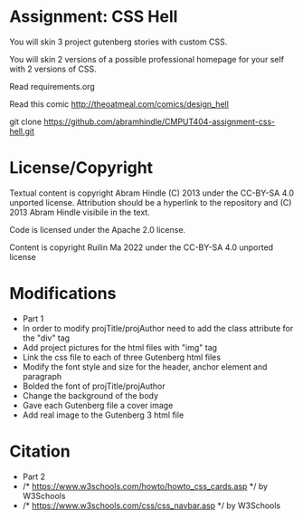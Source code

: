 Assignment: CSS Hell
====================

You will skin 3 project gutenberg stories with custom CSS.

You will skin 2 versions of a possible professional homepage for your
self with 2 versions of CSS.

Read requirements.org

Read this comic http://theoatmeal.com/comics/design_hell

git clone https://github.com/abramhindle/CMPUT404-assignment-css-hell.git

License/Copyright
=================

Textual content is copyright Abram Hindle (C) 2013 under the CC-BY-SA
4.0 unported license. Attribution should be a hyperlink to the
repository and (C) 2013 Abram Hindle visibile in the text.

Code is licensed under the Apache 2.0 license.

Content is copyright Ruilin Ma 2022 under the CC-BY-SA 4.0 unported license


Modifications
=================
- Part 1
- In order to modify projTitle/projAuthor need to add the class attribute for the "div" tag
- Add project pictures for the html files with "img" tag
- Link the css file to each of three Gutenberg html files
- Modify the font style and size for the header, anchor element and paragraph 
- Bolded the font of projTitle/projAuthor
- Change the background of the body
- Gave each Gutenberg file a cover image 
- Add real image to the Gutenberg 3 html file

Citation
=================
- Part 2
- /* https://www.w3schools.com/howto/howto_css_cards.asp */ by W3Schools 
- /* https://www.w3schools.com/css/css_navbar.asp */ by W3Schools 


